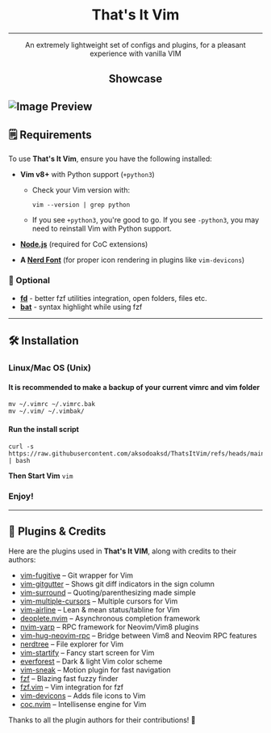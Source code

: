 <h1 align="center">That's It Vim</h1>
<hr>

<p align="center">
An extremely lightweight set of configs and plugins, for a pleasant experience with vanilla VIM
</p>

<h2 align="center">
 Showcase 
</h2>

![Image Preview](https://i.imgur.com/ArByBMT.png)
---
## 🗒️ Requirements  

To use **That's It Vim**, ensure you have the following installed:  

- **Vim v8+** with Python support (`+python3`)  
  - Check your Vim version with:  
    ```shell
    vim --version | grep python
    ```
  - If you see `+python3`, you're good to go. If you see `-python3`, you may need to reinstall Vim with Python support.  

- **[Node.js](https://nodejs.org/en/download)** (required for CoC extensions)  

- **A [Nerd Font](https://www.nerdfonts.com/font-downloads)** (for proper icon rendering in plugins like `vim-devicons`)

### 🔸 Optional
- **[fd](https://github.com/sharkdp/fd)** - better fzf utilities integration, open folders, files etc.
- **[bat](https://github.com/sharkdp/bat)** - syntax highlight while using fzf
---

## 🛠️ Installation

### Linux/Mac OS (Unix)

#### It is recommended to make a backup of your current vimrc and vim folder

```shell
mv ~/.vimrc ~/.vimrc.bak
mv ~/.vim/ ~/.vimbak/
```

#### Run the install script

```shell
curl -s https://raw.githubusercontent.com/aksodoaksd/ThatsItVim/refs/heads/main/install.sh | bash
```
**Then Start Vim**
`vim`
### Enjoy!
---
## 🌟 Plugins & Credits  

Here are the plugins used in **That's It VIM**, along with credits to their authors:  

- [vim-fugitive](https://github.com/tpope/vim-fugitive) – Git wrapper for Vim  
- [vim-gitgutter](https://github.com/airblade/vim-gitgutter) – Shows git diff indicators in the sign column  
- [vim-surround](https://github.com/tpope/vim-surround) – Quoting/parenthesizing made simple  
- [vim-multiple-cursors](https://github.com/terryma/vim-multiple-cursors) – Multiple cursors for Vim  
- [vim-airline](https://github.com/vim-airline/vim-airline) – Lean & mean status/tabline for Vim  
- [deoplete.nvim](https://github.com/Shougo/deoplete.nvim) – Asynchronous completion framework  
- [nvim-yarp](https://github.com/roxma/nvim-yarp) – RPC framework for Neovim/Vim8 plugins  
- [vim-hug-neovim-rpc](https://github.com/roxma/vim-hug-neovim-rpc) – Bridge between Vim8 and Neovim RPC features  
- [nerdtree](https://github.com/preservim/nerdtree) – File explorer for Vim  
- [vim-startify](https://github.com/mhinz/vim-startify) – Fancy start screen for Vim  
- [everforest](https://github.com/sainnhe/everforest) – Dark & light Vim color scheme  
- [vim-sneak](https://github.com/justinmk/vim-sneak) – Motion plugin for fast navigation  
- [fzf](https://github.com/junegunn/fzf) – Blazing fast fuzzy finder  
- [fzf.vim](https://github.com/junegunn/fzf.vim) – Vim integration for fzf  
- [vim-devicons](https://github.com/ryanoasis/vim-devicons) – Adds file icons to Vim  
- [coc.nvim](https://github.com/neoclide/coc.nvim) – Intellisense engine for Vim  

Thanks to all the plugin authors for their contributions! 🚀




